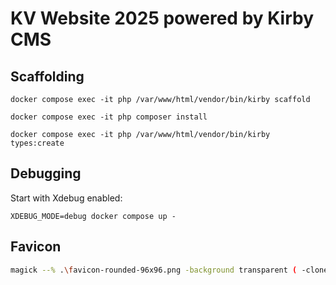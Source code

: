 # KV Website 2025 powered by Kirby CMS

## Scaffolding

`docker compose exec -it php /var/www/html/vendor/bin/kirby scaffold`

`docker compose exec -it php composer install`

`docker compose exec -it php /var/www/html/vendor/bin/kirby types:create`

## Debugging

Start with Xdebug enabled:

`XDEBUG_MODE=debug docker compose up -`

## Favicon

```bash
magick --% .\favicon-rounded-96x96.png -background transparent ( -clone 0 -resize 16x16 -extent 16x16 ) ( -clone 0 -resize 32x32 -extent 32x32 ) ( -clone 0 -resize 48x48 -extent 48x48 ) -delete 0 favicon.ico
```
